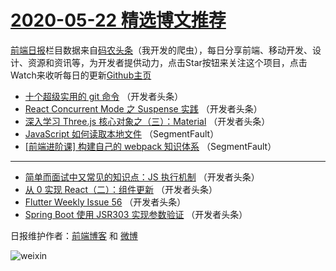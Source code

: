 # [2020-05-22 精选博文推荐](https://toutiao.qdkfweb.cn/date/2020/05/22)

[前端日报](https://qdkfweb.cn/c/news)栏目数据来自[码农头条](https://toutiao.qdkfweb.cn/)（我开发的爬虫），每日分享前端、移动开发、设计、资源和资讯等，为开发者提供动力，点击Star按钮来关注这个项目，点击Watch来收听每日的更新[Github主页](https://github.com/kujian/frontendDaily)
* [十个超级实用的 git 命令](https://toutiao.qdkfweb.cn/142518.html) （开发者头条）
* [React Concurrent Mode 之 Suspense 实践](https://toutiao.qdkfweb.cn/142528.html) （开发者头条）
* [深入学习 Three.js 核心对象之（三）：Material](https://toutiao.qdkfweb.cn/142529.html) （开发者头条）
* [JavaScript 如何读取本地文件](https://toutiao.qdkfweb.cn/142516.html) （SegmentFault）
* [[前端进阶课] 构建自己的 webpack 知识体系](https://toutiao.qdkfweb.cn/142517.html) （SegmentFault）

***
* [简单而面试中又常见的知识点：JS 执行机制](https://toutiao.qdkfweb.cn/142519.html) （开发者头条）
* [从 0 实现 React（二）：组件更新](https://toutiao.qdkfweb.cn/142520.html) （开发者头条）
* [Flutter Weekly Issue 56](https://toutiao.qdkfweb.cn/142521.html) （开发者头条）
* [Spring Boot 使用 JSR303 实现参数验证](https://toutiao.qdkfweb.cn/142522.html) （开发者头条）

日报维护作者：[前端博客](https://qdkfweb.cn/) 和 [微博](https://qdkfweb.cn/go/weibo)

![weixin](https://user-images.githubusercontent.com/3055447/38468989-651132ac-3b80-11e8-8e6b-15122322a9d7.png)
